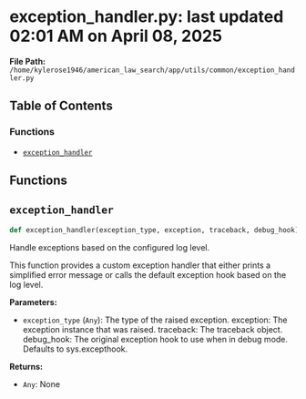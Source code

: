 # exception_handler.py: last updated 02:01 AM on April 08, 2025

**File Path:** `/home/kylerose1946/american_law_search/app/utils/common/exception_handler.py`

## Table of Contents

### Functions

- [`exception_handler`](#exception_handler)

## Functions

## `exception_handler`

```python
def exception_handler(exception_type, exception, traceback, debug_hook)
```

Handle exceptions based on the configured log level.

This function provides a custom exception handler that either prints a simplified error
message or calls the default exception hook based on the log level.

**Parameters:**

- `exception_type` (`Any`): The type of the raised exception.
exception: The exception instance that was raised.
traceback: The traceback object.
debug_hook: The original exception hook to use when in debug mode. Defaults to sys.excepthook.

**Returns:**

- `Any`: None

